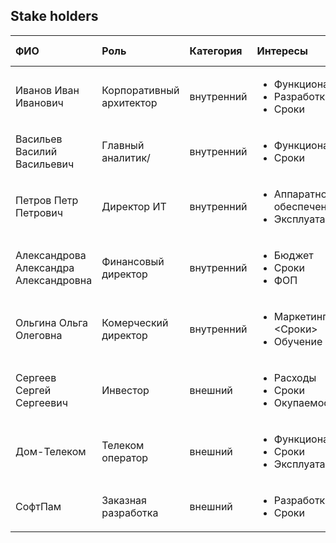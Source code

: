 ## Stake holders

| ФИО                                   | Роль                                | Категория  | Интересы                                                             | Влияние | Контакты                 | Частота коммуникации |
|:--------------------------------------|:------------------------------------|:-----------|:---------------------------------------------------------------------|:--------|:-------------------------|:---------------------|
| Иванов Иван Иванович                  | Корпоративный архитектор            | внутренний | <ul><li>Функциональность</li><li>Разработка</li><li>Сроки</li></ul>  | высокое | iivanov@company.ru       | Еженедельно          |
| Васильев Василий Васильевич           | Главный аналитик/ | внутренний | <ul><li>Функциональность</li><li>Сроки</li></ul>                     | высокое | vvasiliev@company.ru     | Еженедельно          |
| Петров Петр Петрович                  | Директор ИТ                         | внутренний | <ul><li>Аппаратное обеспечение</li><li>Эксплуатация</li></ul>        | низкое  | ppetrov@company.ru       | По требованию        |
| Александрова Александра Александровна | Финансовый директор                 | внутренний | <ul><li>Бюджет</li><li>Сроки</li><li>ФОП</li><ul>                    | среднее | aaleksandrova@company.ru | Ежемесячно           |
| Ольгина Ольга Олеговна                | Комерческий директор                | внутренний | <ul><li>Маркетинг></li><Cроки></li><li>Обучение</li></ul>            | среднее | oolgina@company.ru       | Ежемесячно           |
| Сергеев Сергей Сергеевич              | Инвестор                            | внешний    | <ul><li>Расходы</li><li>Сроки</li><li>Окупаемость</li><ul>           | среднее | +7(999)987-65-43         | Ежемесячно           |
| Дом-Телеком                           | Телеком оператор                    | внешний    | <ul><li>Функциональность</li><li>Сроки</li><li>Эксплуатация</li><ul> | высокое | oss@dom-telecom.ru       | Еженедельно          |
| СофтПам                               | Заказная разработка                 | внешний    | <ul><li>Разработка</li><li>Сроки</li><ul>                            | низкое  | income@softpam.ru        | По требованию        |